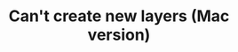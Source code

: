 ---
title: 'Can''t create new layers (Mac version)'
redirect_to:
  - 'https://discuss.pencil2d.org/t/cant-create-new-layers-mac-version/961'
---